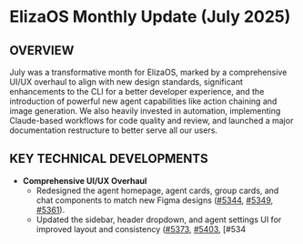 # ElizaOS Monthly Update (July 2025)
## OVERVIEW 
July was a transformative month for ElizaOS, marked by a comprehensive UI/UX overhaul to align with new design standards, significant enhancements to the CLI for a better developer experience, and the introduction of powerful new agent capabilities like action chaining and image generation. We also heavily invested in automation, implementing Claude-based workflows for code quality and review, and launched a major documentation restructure to better serve all our users.

## KEY TECHNICAL DEVELOPMENTS

*   **Comprehensive UI/UX Overhaul**
    *   Redesigned the agent homepage, agent cards, group cards, and chat components to match new Figma designs ([#5344](https://github.com/elizaos/eliza/pull/5344), [#5349](https://github.com/elizaos/eliza/pull/5349), [#5361](https://github.com/elizaos/eliza/pull/5361)).
    *   Updated the sidebar, header dropdown, and agent settings UI for improved layout and consistency ([#5373](https://github.com/elizaos/eliza/pull/5373), [#5403](https://github.com/elizaos/eliza/pull/5403), [#534